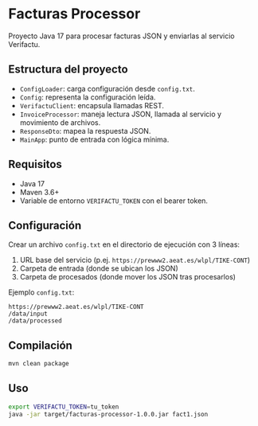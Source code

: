 # Facturas Processor

Proyecto Java 17 para procesar facturas JSON y enviarlas al servicio Verifactu.

## Estructura del proyecto

- `ConfigLoader`: carga configuración desde `config.txt`.
- `Config`: representa la configuración leída.
- `VerifactuClient`: encapsula llamadas REST.
- `InvoiceProcessor`: maneja lectura JSON, llamada al servicio y movimiento de archivos.
- `ResponseDto`: mapea la respuesta JSON.
- `MainApp`: punto de entrada con lógica mínima.

## Requisitos

- Java 17
- Maven 3.6+
- Variable de entorno `VERIFACTU_TOKEN` con el bearer token.

## Configuración

Crear un archivo `config.txt` en el directorio de ejecución con 3 líneas:

1. URL base del servicio (p.ej. `https://prewww2.aeat.es/wlpl/TIKE-CONT`)
2. Carpeta de entrada (donde se ubican los JSON)
3. Carpeta de procesados (donde mover los JSON tras procesarlos)

Ejemplo `config.txt`:

```
https://prewww2.aeat.es/wlpl/TIKE-CONT
/data/input
/data/processed
```

## Compilación

```bash
mvn clean package
```

## Uso

```bash
export VERIFACTU_TOKEN=tu_token
java -jar target/facturas-processor-1.0.0.jar fact1.json
```
